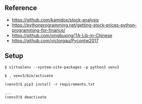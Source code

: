 ## Reference
- https://github.com/kamidox/stock-analysis
- https://pythonprogramming.net/getting-stock-prices-python-programming-for-finance/
- https://github.com/xingbuxing/TA-Lib-in-Chinese
- https://github.com/victorgau/Pycontw2017

## Setup
```
$ virtualenv --system-site-packages -p python3 venv3

$ . venv3/bin/activate

(venv3)$ pip3 install -r requirements.txt

...
(venv3)$ deactivate
```
